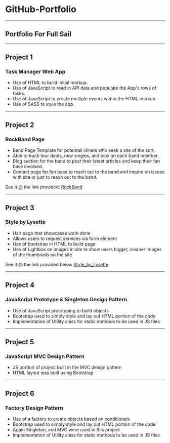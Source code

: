 # GitHub-Portfolio

_______________________________________________________

## Portfolio For Full Sail

_______________________________________________________

## Project 1

### Task Manager Web App

- Use of HTML to build initial markup.
- Use of JavaScript to read in API data and populate the App's rows of tasks.
- Use of JavaScript to create multiple events within the HTML markup
- Use of SASS to style the app.

_______________________________________________________
 
## Project 2
 
### RockBand Page
 
 - Band Page Template for potentail clinets who seek a site of the sort.
 - Able to track tour dates, new singles, and bios on each band member.
 - Blog section for the band to post their latest articles and keep their fan base involved.
 - Contact page for fan base to reach out to the band and inquire on issues with site or just to reach out to the band. 
 
 See it @ the link provided:
[RockBand](https://stevenpope09.github.io/RockBand/)
_______________________________________________________

## Project 3

### Style by Lysette

- Hair page that showcases work done
- Allows users to request services via form element
- Use of bootstrap in HTML to build page
- Use of Lightbox on images in site to show users bigger, cleaner images of the thumbnails on the site

See it @ the link provided below
[Style_by_Lysette](https://stevenpope09.github.io/StyleByLysette/index.html)
_______________________________________________________

## Project 4 

### JavaScript Prototype & Singleton Design Pattern

- Use of JavaScript prototyping to build objects
- Bootstrap used to simply style and lay out HTML portion of the code 
- Implementation of Utility class for static methods to be used in JS files
_______________________________________________________

## Project 5

### JavaScript MVC Design Pattern

- JS portion of project built in the MVC design pattern 
- HTML layout was built using Bootstrap
_______________________________________________________

## Project 6 

### Factory Design Pattern
- Use of a factory to create objects based on conditionals
- Bootstrap used to simply style and lay out HTML portion of the code 
- Again Singleton, and MVC were used in this project
- Implementation of Utility class for static methods to be used in JS files

